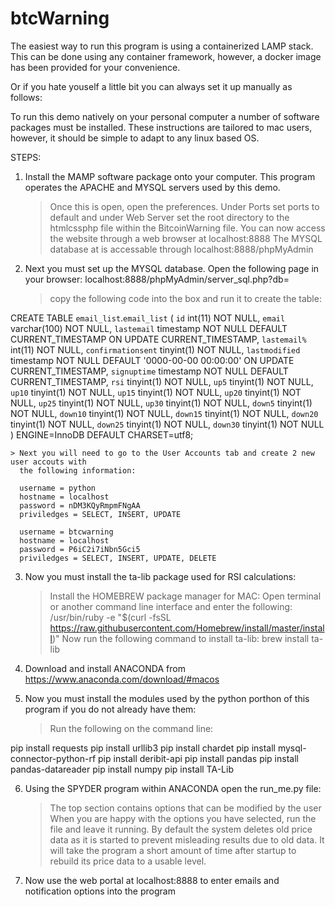 # btcWarning

The easiest way to run this program is using a containerized LAMP stack. This can be done using any container framework, however, a docker image has been provided for your convenience.

Or if you hate youself a little bit you can always set it up manually as follows:

 To run this demo natively on your personal computer a number of software packages must be installed. These
instructions are tailored to mac users, however, it should be simple to adapt to any linux based OS.

STEPS:
1. Install the MAMP software package onto your computer. This program operates the APACHE and MYSQL
    servers used by this demo.
    > Once this is open, open the preferences. Under Ports set ports to default and under Web Server
        set the root directory to the htmlcssphp file within the BitcoinWarning file.
    > You can now access the website through a web browser at localhost:8888
    > The MYSQL database at is accessable through localhost:8888/phpMyAdmin
2. Next you must set up the MYSQL database. Open the following page in your browser:
      localhost:8888/phpMyAdmin/server_sql.php?db=
    > copy the following code into the box and run it to create the table:

CREATE TABLE `email_list`.`email_list` (
  `id` int(11) NOT NULL,
  `email` varchar(100) NOT NULL,
  `lastemail` timestamp NOT NULL DEFAULT CURRENT_TIMESTAMP ON UPDATE CURRENT_TIMESTAMP,
  `lastemail%` int(11) NOT NULL,
  `confirmationsent` tinyint(1) NOT NULL,
  `lastmodified` timestamp NOT NULL DEFAULT '0000-00-00 00:00:00' ON UPDATE CURRENT_TIMESTAMP,
  `signuptime` timestamp NOT NULL DEFAULT CURRENT_TIMESTAMP,
  `rsi` tinyint(1) NOT NULL,
  `up5` tinyint(1) NOT NULL,
  `up10` tinyint(1) NOT NULL,
  `up15` tinyint(1) NOT NULL,
  `up20` tinyint(1) NOT NULL,
  `up25` tinyint(1) NOT NULL,
  `up30` tinyint(1) NOT NULL,
  `down5` tinyint(1) NOT NULL,
  `down10` tinyint(1) NOT NULL,
  `down15` tinyint(1) NOT NULL,
  `down20` tinyint(1) NOT NULL,
  `down25` tinyint(1) NOT NULL,
  `down30` tinyint(1) NOT NULL
) ENGINE=InnoDB DEFAULT CHARSET=utf8;

    > Next you will need to go to the User Accounts tab and create 2 new user accouts with
      the following information:
      
      username = python
      hostname = localhost
      password = nDM3KQyRmpmFNgAA
      priviledges = SELECT, INSERT, UPDATE
      
      username = btcwarning
      hostname = localhost
      password = P6iC2i7iNbn5Gci5
      priviledges = SELECT, INSERT, UPDATE, DELETE
      
3. Now you must install the ta-lib package used for RSI calculations:
    > Install the HOMEBREW package manager for MAC:
         Open terminal or another command line interface and enter the following:
              /usr/bin/ruby -e "$(curl -fsSL https://raw.githubusercontent.com/Homebrew/install/master/install)"
    > Now run the following command to install ta-lib:
        brew install ta-lib

4. Download and install ANACONDA from https://www.anaconda.com/download/#macos

5. Now you must install the modules used by the python porthon of this program if you do
    not already have them:
    > Run the following on the command line:

pip install requests
pip install urllib3
pip install chardet
pip install mysql-connector-python-rf
pip install deribit-api
pip install pandas
pip install pandas-datareader
pip install numpy
pip install TA-Lib

6. Using the SPYDER program within ANACONDA open the run_me.py file:
    > The top section contains options that can be modified by the user
    > When you are happy with the options you have selected, run the file and leave it running.
    > By default the system deletes old price data as it is started to prevent misleading results
      due to old data. It will take the program a short amount of time after startup to rebuild
      its price data to a usable level.

7. Now use the web portal at localhost:8888 to enter emails and notification options
    into the program




